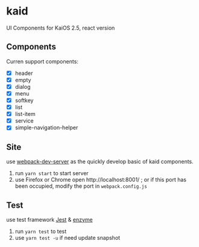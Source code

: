 # kaid

UI Components for KaiOS 2.5, react version

## Components
Curren support components:
- [x] header 
- [x] empty
- [x] dialog
- [x] menu
- [x] softkey
- [x] list
- [x] list-item
- [x] service
- [x] simple-navigation-helper

## Site
use [webpack-dev-server](https://webpack.js.org/configuration/dev-server/) as the quickly develop basic of kaid components.

1. run `yarn start` to start server
2. use Firefox or Chrome open http://localhost:8001/ ; or if this port has been occupied, modify the port in `webpack.config.js`


## Test
use test framework [Jest](https://jestjs.io/en/) & [enzyme](https://airbnb.io/enzyme/)

1. run `yarn test` to test 
2. use `yarn test -u` if need update snapshot
